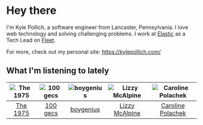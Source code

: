 # Hey there


I'm Kyle Pollich, a software engineer from Lancaster, Pennsylvania. I love web technology and solving challenging problems.
I work at [Elastic](https://www.elastic.co/) as a Tech Lead on [Fleet](https://www.elastic.co/guide/en/fleet/current/fleet-overview.html).

For more, check out my personal site: https://kylepollich.com/

## What I'm listening to lately

<!-- begin artists -->
  |![The 1975](https://i.scdn.co/image/ab6761610000f17889348336354096fd4e36ca73)|![100 gecs](https://i.scdn.co/image/ab6761610000f178d77a9c855001f3a9b5815bc0)|![boygenius](https://i.scdn.co/image/ab6761610000f1781a6373c01e8b86e289859f57)|![Lizzy McAlpine](https://i.scdn.co/image/ab6761610000f178b10e2b618880f429a3967185)|![Caroline Polachek](https://i.scdn.co/image/ab6761610000f178d06f948216f34ea0298aef43)|
  |:---:|:---:|:---:|:---:|:---:|
  |[The 1975](https://open.spotify.com/artist/3mIj9lX2MWuHmhNCA7LSCW)|[100 gecs](https://open.spotify.com/artist/6PfSUFtkMVoDkx4MQkzOi3)|[boygenius](https://open.spotify.com/artist/1hLiboQ98IQWhpKeP9vRFw)|[Lizzy McAlpine](https://open.spotify.com/artist/1GmsPCcpKgF9OhlNXjOsbS)|[Caroline Polachek](https://open.spotify.com/artist/4Ge8xMJNwt6EEXOzVXju9a)|
<!-- end artists -->
